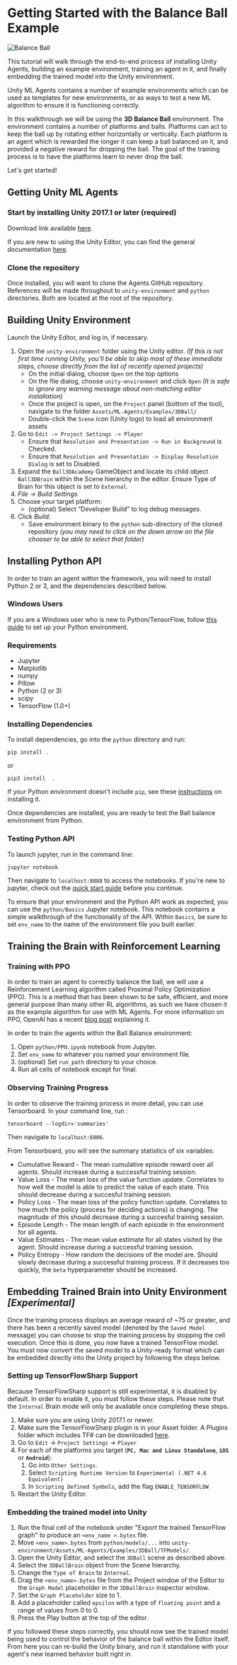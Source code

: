 # Getting Started with the Balance Ball Example

![Balance Ball](../images/balance.png)

This tutorial will walk through the end-to-end process of installing Unity Agents, building an example environment, training an agent in it, and finally embedding the trained model into the Unity environment. 

Unity ML Agents contains a number of example environments which can be used as templates for new environments, or as ways to test a new ML algorithm to ensure it is functioning correctly. 

In this walkthrough we will be using the **3D Balance Ball** environment. The environment contains a number of platforms and balls. Platforms can act to keep the ball up by rotating either horizontally or vertically. Each platform is an agent which is rewarded the longer it can keep a ball balanced on it, and provided a negative reward for dropping the ball. The goal of the training process is to have the platforms learn to never drop the ball.

Let's get started!

## Getting Unity ML Agents
### Start by installing **Unity 2017.1** or later (required)

Download link available [here](https://store.unity.com/download?ref=update).

If you are new to using the Unity Editor, you can find the general documentation [here](https://docs.unity3d.com/Manual/index.html).

### Clone the repository
Once installed, you will want to clone the Agents GitHub repository. References will be made throughout to `unity-environment` and `python` directories. Both are located at the root of the repository. 

## Building Unity Environment
Launch the Unity Editor, and log in, if necessary. 

1. Open the `unity-environment` folder using the Unity editor.  *(If this is not first time running Unity, you'll be able to skip most of these immediate steps, choose directly from the list of recently opened projects)*
    - On the initial dialog, choose `Open` on the top options
    - On the file dialog, choose `unity-environment` and click `Open` *(It is safe to ignore any warning message about non-matching editor installation)*
    - Once the project is open, on the `Project` panel (bottom of the tool), navigate to the folder `Assets/ML-Agents/Examples/3DBall/`
    - Double-click the `Scene` icon (Unity logo) to load all environment assets
2. Go to `Edit -> Project Settings -> Player`
    - Ensure that `Resolution and Presentation -> Run in Background` is Checked.
    - Ensure that `Resolution and Presentation -> Display Resolution Dialog` is set to Disabled.
3. Expand the `Ball3DAcademy` GameObject and locate its child object `Ball3DBrain` within the Scene hierarchy in the editor. Ensure Type of Brain for this object is set to `External`.
4. *File -> Build Settings*
5. Choose your target platform:
    - (optional) Select “Developer Build” to log debug messages.
6. Click *Build*:
    - Save environment binary to the `python` sub-directory of the cloned repository *(you may need to click on the down arrow on the file chooser to be able to select that folder)*

## Installing Python API
In order to train an agent within the framework, you will need to install Python 2 or 3, and the dependencies described below.

### Windows Users

If you are a Windows user who is new to Python/TensorFlow, follow [this guide](https://nitishmutha.github.io/tensorflow/2017/01/22/TensorFlow-with-gpu-for-windows.html) to set up your Python environment.

### Requirements
* Jupyter
* Matplotlib
* numpy
* Pillow
* Python (2 or 3)
* scipy
* TensorFlow (1.0+)

### Installing Dependencies
To install dependencies, go into the `python` directory and run:

`pip install .`

or 

`pip3 install  .`

If your Python environment doesn't include `pip`, see these [instructions](https://packaging.python.org/guides/installing-using-linux-tools/#installing-pip-setuptools-wheel-with-linux-package-managers) on installing it.

Once dependencies are installed, you are ready to test the Ball balance environment from Python.

### Testing Python API

To launch jupyter, run in the command line:

`jupyter notebook` 

Then navigate to `localhost:8888` to access the notebooks. If you're new to jupyter, check out the [quick start guide](https://jupyter-notebook-beginner-guide.readthedocs.io/en/latest/execute.html) before you continue.

To ensure that your environment and the Python API work as expected, you can use the `python/Basics` Jupyter notebook. This notebook contains a simple walkthrough of the functionality of the API. Within `Basics`, be sure to set `env_name` to the name of the environment file you built earlier.

## Training the Brain with Reinforcement Learning

### Training with PPO
In order to train an agent to correctly balance the ball, we will use a Reinforcement Learning algorithm called Proximal Policy Optimization (PPO). This is a method that has been shown to be safe, efficient, and more general purpose than many other RL algorithms, as such we have chosen it as the example algorithm for use with ML Agents. For more information on PPO, OpenAI has a recent [blog post](https://blog.openai.com/openai-baselines-ppo/) explaining it. 

In order to train the agents within the Ball Balance environment:

1. Open `python/PPO.ipynb` notebook from Jupyter.
2. Set `env_name` to whatever you named your environment file.
3. (optional) Set `run_path` directory to your choice. 
4. Run all cells of notebook except for final.

### Observing Training Progress
In order to observe the training process in more detail, you can use Tensorboard. 
In your command line, run :

`tensorboard --logdir='summaries'`

Then navigate to `localhost:6006`.

From Tensorboard, you will see the summary statistics of six variables:
* Cumulative Reward - The mean cumulative episode reward over all agents. Should increase during a successful training session.
* Value Loss - The mean loss of the value function update. Correlates to how well the model is able to predict the value of each state. This should decrease during a succesful training session.
* Policy Loss - The mean loss of the policy function update. Correlates to how much the policy (process for deciding actions) is changing. The magnitude of this should decrease during a succesful training session.
* Episode Length - The mean length of each episode in the environment for all agents.
* Value Estimates - The mean value estimate for all states visited by the agent. Should increase during a successful training session.
* Policy Entropy - How random the decisions of the model are. Should slowly decrease during a successful training process. If it decreases too quickly, the `beta` hyperparameter should be increased.

## Embedding Trained Brain into Unity Environment _[Experimental]_
Once the training process displays an average reward of ~75 or greater, and there has been a recently saved model (denoted by the `Saved Model` message) you can choose to stop the training process by stopping the cell execution. Once this is done, you now have a trained TensorFlow model. You must now convert the saved model to a Unity-ready format which can be embedded directly into the Unity project by following the steps below.

### Setting up TensorFlowSharp Support 
Because TensorFlowSharp support is still experimental, it is disabled by default. In order to enable it, you must follow these steps. Please note that the `Internal` Brain mode will only be available once completing these steps.

1. Make sure you are using Unity 2017.1 or newer.
2. Make sure the TensorFlowSharp plugin is in your Asset folder. A Plugins folder which includes TF# can be downloaded [here](https://s3.amazonaws.com/unity-agents/TFSharpPlugin.unitypackage).
3. Go to `Edit` -> `Project Settings` -> `Player`
4. For each of the platforms you target (**`PC, Mac and Linux Standalone`**, **`iOS`** or **`Android`**):   
	1. Go into `Other Settings`.
	2. Select `Scripting Runtime Version` to `Experimental (.NET 4.6 Equivalent)` 
	3. In `Scripting Defined Symbols`, add the flag `ENABLE_TENSORFLOW`
5. Restart the Unity Editor.

### Embedding the trained model into Unity

1. Run the final cell of the notebook under "Export the trained TensorFlow graph" to produce an `<env_name >.bytes` file. 
2. Move `<env_name>.bytes` from `python/models/...` into `unity-environment/Assets/ML-Agents/Examples/3DBall/TFModels/`.
3. Open the Unity Editor, and select the `3DBall` scene as described above. 
4. Select the `3DBallBrain` object from the Scene hierarchy. 
5. Change the `Type of Brain` to `Internal`.
6. Drag the `<env_name>.bytes` file from the Project window of the Editor to the `Graph Model` placeholder in the `3DBallBrain` inspector window.
7. Set the `Graph Placeholder` size to 1. 
8. Add a placeholder called `epsilon` with a type of `floating point` and a range of values from 0 to 0.
9. Press the Play button at the top of the editor.

If you followed these steps correctly, you should now see the trained model being used to control the behavior of the balance ball within the Editor itself. From here you can re-build the Unity binary, and run it standalone with your agent's new learned behavior built right in. 
